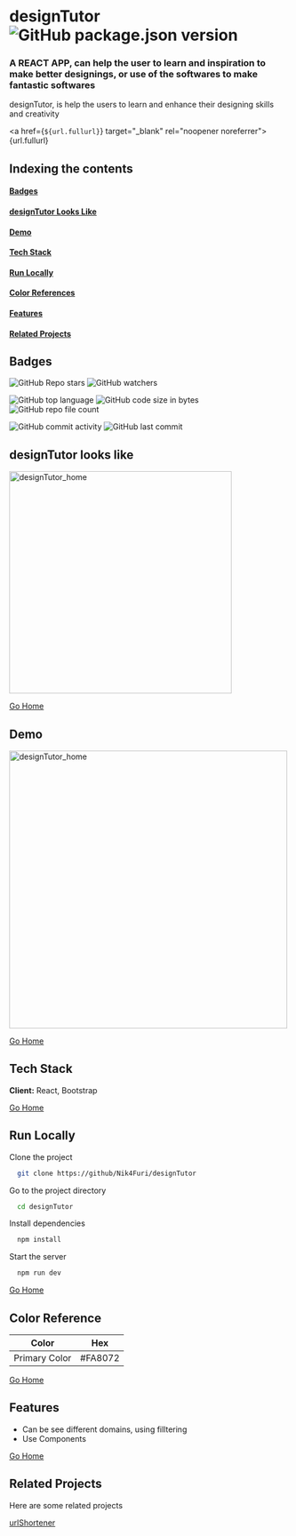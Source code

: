 # <h1 id="designTutor"> designTutor ![GitHub package.json version](https://img.shields.io/github/package-json/v/Nik4Furi/designTutor) </h1>
### A REACT APP, can help the user to learn and inspiration to make better designings, or use of the softwares to make fantastic softwares 
designTutor, is help the users to learn and enhance their designing skills and creativity

<a href={`${url.fullurl}`} target="_blank" rel="noopener noreferrer">{url.fullurl}</a>

## Indexing the contents
####   <p><a href="#badges" >Badges</a></p>
####   <p><a href="#looks" >designTutor Looks Like</a></p>
####   <p><a href="#demos" >Demo</a></p>
####   <p><a href="#stack" >Tech Stack</a></p>
####   <p><a href="#runLocally" >Run Locally</a></p>
####   <p><a href="#colorsRef" >Color References</a></p>
####   <p><a href="#features" >Features</a></p>
####   <p><a href="#relatedProjects" >Related Projects</a></p>

## <h2 id="badges" >Badges </h2>


![GitHub Repo stars](https://img.shields.io/github/stars/Nik4Furi/designTutor?style=social) ![GitHub watchers](https://img.shields.io/github/watchers/Nik4Furi/designTutor?style=social)

![GitHub top language](https://img.shields.io/github/languages/top/Nik4Furi/designTutor)   ![GitHub code size in bytes](https://img.shields.io/github/languages/code-size/Nik4Furi/designTutor?style=flat-square) ![GitHub repo file count](https://img.shields.io/github/directory-file-count/Nik4Furi/designTutor) 

![GitHub commit activity](https://img.shields.io/github/commit-activity/m/Nik4Furi/designTutor)   ![GitHub last commit](https://img.shields.io/github/last-commit/Nik4Furi/designTutor)

## <h2 id="looks" >designTutor looks like</h2>


<p text-align=center>
  <img src="https://user-images.githubusercontent.com/91304976/208464718-55c83183-431a-4bca-b035-943da48d4070.png" width="400"   alt="designTutor_home"/> 

</p>

<a href="#designTutor">Go Home </a>



## <h2 id="demos" >Demo </h2>

<p text-align=center>
  <img src="https://user-images.githubusercontent.com/91304976/208465568-101f0efa-1dfd-4e21-a3d3-6b949426e29e.gif" width="500"   alt="designTutor_home"/>
      
 </p> 


<a href="#designTutor">Go Home </a>


## <h2 id="stack" >Tech Stack </h2>


**Client:** React, Bootstrap

<a href="#designTutor">Go Home </a>



## <h2 id="runLocally" >Run Locally </h2>

Clone the project

```bash
  git clone https://github/Nik4Furi/designTutor
```

Go to the project directory

```bash
  cd designTutor
```

Install dependencies

```bash
  npm install
```

Start the server

```bash
  npm run dev
```

<a href="#designTutor">Go Home </a>


## <h2 id="colorsRef">Color Reference </h2>

| Color             | Hex                                                                |
| ----------------- | ------------------------------------------------------------------ |
| Primary Color |  #FA8072 |

<a href="#designTutor">Go Home </a>


## <h2 id="features">Features </h2>

- Can be see different domains, using filltering
- Use Components

<a href="#designTutor">Go Home </a>



## <h2 id="relatedProjects" >Related Projects </h2>

Here are some related projects

[urlShortener](https://github.com/Nik4Furi/urlShortener)